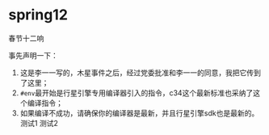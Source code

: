 # spring12
春节十二响

事先声明一下：
1. 这是李一一写的，木星事件之后，经过党委批准和李一一的同意，我把它传到了这里；
2. `#env`最开始是行星引擎专用编译器引入的指令，c34这个最新标准也采纳了这个编译指令；
3. 如果编译不成功，请确保你的编译器是最新，并且行星引擎sdk也是最新的。
测试1
测试2
